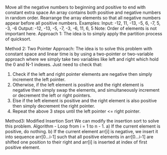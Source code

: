 Move all the negative numbers to beginning and positive to end with constant 
extra space
An array contains both positive and negative numbers in random order. Rearrange the array elements so that all negative numbers appear before all positive numbers.
Examples:
Input: -12, 11, -13, -5, 6, -7, 5, -3, -6
Output: -12, -13, -5, -7, -3, -6, 11, 6, 5
Note: Order of elements is not important here.
Approach 1:
The idea is to simply apply the partition process of quicksort.


Method 2:
Two Pointer Approach: The idea is to solve this problem with constant space and linear time is by using a two-pointer or two-variable approach where we simply take two variables like left and right which hold the 0 and N-1 indexes. Just need to check that:
1. Check if the left and right pointer elements are negative then simply increment the left pointer.
2. Otherwise, if the left element is positive and the right element is negative then simply swap the elements, and simultaneously increment or decrement the left or right pointers.
3. Else if the left element is positive and the right element is also positive then simply decrement the right pointer.
4. Repeat the above 3 steps until the left pointer <= right pointer.


Method3:
Modified Insertion Sort
We can modify the insertion sort to solve this problem.
Algorithm - 
Loop from i = 1 to n - 1.
a) If the current element is positive, do nothing.
b) If the current element arr[i] is negative, we 
insert it into sequence arr[0...i-1] such that 
all positive elements in arr[0...i-1] are shifted 
one position to their right and arr[i] is inserted
at index of first positive element.
